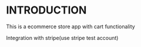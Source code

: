 
# INTRODUCTION
This is a ecommerce store app with cart functionality

Integration with stripe(use stripe test account)